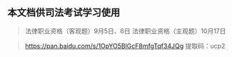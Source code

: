 ## 本文档供司法考试学习使用

>法律职业资格（客观题）9月5日、6日
>法律职业资格（主观题）10月17日


>https://pan.baidu.com/s/1OpYO5BlGcF8mfgTqf34JQg 提取码：ucp2
